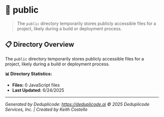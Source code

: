 # 📁 public

> The `public` directory temporarily stores publicly accessible files for a project, likely during a build or deployment process.

## 📋 Directory Overview

The `public` directory temporarily stores publicly accessible files for a project, likely during a build or deployment process.

**📊 Directory Statistics:**
- **Files:** 0 JavaScript files
- **Last Updated:** 6/24/2025

---

*Generated by Deduplicode: https://deduplicode.ai*
*© 2025 Deduplicode Services, Inc. | Created by Keith Costello*

